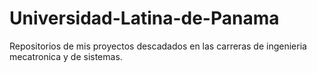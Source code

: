 # Universidad-Latina-de-Panama
Repositorios de mis proyectos descadados en las carreras de ingenieria mecatronica y de sistemas.
